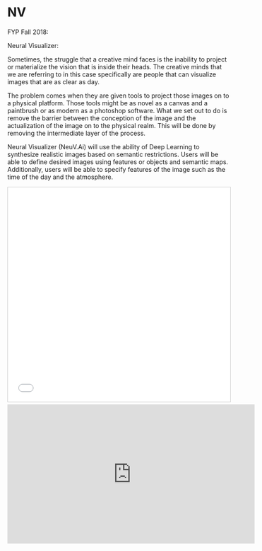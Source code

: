 # NV
FYP Fall 2018:

Neural Visualizer:

Sometimes, the struggle that a creative mind faces is the inability to project or materialize the vision that is inside their heads. The creative minds that we are referring to in this case specifically are people that can visualize images that are as clear as day. 

The problem comes when they are given tools to project those images on to a physical platform. Those tools might be as novel as a canvas and a paintbrush or as modern as a photoshop software. What we set out to do is remove the barrier between the conception of the image and the actualization of the image on to the physical realm. This will be done by removing the intermediate layer of the process.

Neural Visualizer (NeuV.Ai) will use the ability of Deep Learning to synthesize realistic images based on semantic restrictions. Users will be able to define desired images using features or objects and semantic maps. Additionally, users will be able to specify features of the image such as the time of the day and the atmosphere.

<iframe src="//www.slideshare.net/slideshow/embed_code/key/hA9QIFGQI0hpLc" width="595" height="485" frameborder="0" marginwidth="0" marginheight="0" scrolling="no" style="border:1px solid #CCC; border-width:1px; margin-bottom:5px; max-width: 100%;" allowfullscreen=""> </iframe>


<iframe width="560" height="315" src="https://www.youtube.com/embed/VRugujp-Cn4" frameborder="0" allow="accelerometer; autoplay; encrypted-media; gyroscope; picture-in-picture" allowfullscreen=""></iframe>
